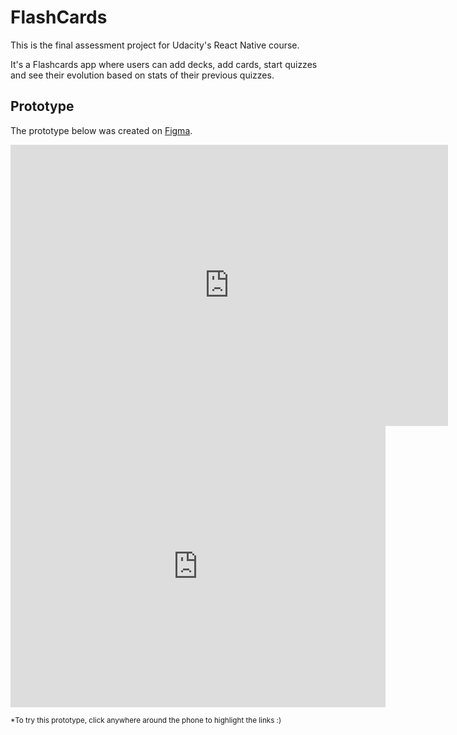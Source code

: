 # FlashCards  
This is the final assessment project for Udacity's React Native course.

It's a Flashcards app where users can add decks, add cards, start quizzes and see their evolution based on stats of their previous quizzes.

## Prototype  
The prototype below was created on [Figma](https://www.figma.com/).

<iframe style="border: none;" width="700" height="450" src="https://www.figma.com/embed?embed_host=share&url=https%3A%2F%2Fwww.figma.com%2Ffile%2FKCrXYmm82SSXEas1IhGVipuB%2FFlashCards%3Fnode-id%3D0%253A1" allowfullscreen></iframe>


<iframe style="border: none;" width="600" height="450" src="https://www.figma.com/embed?embed_host=share&url=https%3A%2F%2Fwww.figma.com%2Fproto%2FKCrXYmm82SSXEas1IhGVipuB%2FFlashCards%3Fnode-id%3D0%253A1%26scaling%3Dscale-down" allowfullscreen></iframe>   

<small>*To try this prototype, click anywhere around the phone to highlight the links :)</small>